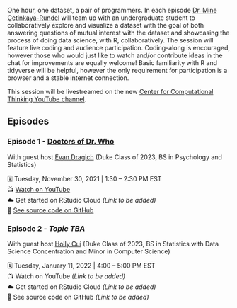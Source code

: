 One hour, one dataset, a pair of programmers. In each episode [Dr. Mine Çetinkaya-Rundel](http://mine-cr.com/) will team up with an undergraduate student to collaboratively explore and visualize a dataset with the goal of both answering questions of mutual interest with the dataset and showcasing the process of doing data science, with R, collaboratively. The session will feature live coding and audience participation. Coding-along is encouraged, however those who would just like to watch and/or contribute ideas in the chat for improvements are equally welcome! Basic familiarity with R and tidyverse will be helpful, however the only requirement for participation is a browser and a stable internet connection. 

This session will be livestreamed on the new [Center for Computational Thinking YouTube channel](https://www.youtube.com/channel/UCN-OX45aSM1VtXkzocx8Ppg). 
 
## Episodes

### Episode 1 - [Doctors of Dr. Who](/01-dr-who/)

With guest host [Evan Dragich](https://github.com/evandragich) (Duke Class of 2023, BS in Psychology and Statistics)  

:spiral_calendar: Tuesday, November 30, 2021 | 1:30 – 2:30 PM EST  
:tv: [Watch on YouTube](https://www.youtube.com/watch?v=kG9tv8NRPVo)  
:cloud: Get started on RStudio Cloud *(Link to be added)*  
:file_folder: [See source code on GitHub](/01-dr-who/)  

### Episode 2 - *Topic TBA*

With guest host [Holly Cui](https://github.com/hollyyfc) (Duke Class of 2023, BS in Statistics with Data Science Concentration and Minor in Computer Science)

:spiral_calendar: Tuesday, January 11, 2022 | 4:00 – 5:00 PM EST  
:tv: Watch on YouTube *(Link to be added)*  
:cloud: Get started on RStudio Cloud *(Link to be added)*  
:file_folder: See source code on GitHub *(Link to be added)*  
